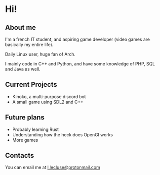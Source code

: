 # Hi!

## About me
I'm a french IT student, and aspiring game developer (video games are basically my entire life). 

Daily Linux user, huge fan of Arch.

I mainly code in C++ and Python, and have some knowledge of PHP, SQL and Java as well.

## Current Projects
* Kinoko, a multi-purpose discord bot
* A small game using SDL2 and C++

## Future plans
* Probably learning Rust
* Understanding how the heck does OpenGl works
* More games
 
## Contacts
You can email me at l.lecluse@protonmail.com
